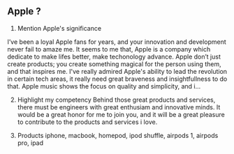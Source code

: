 ## Apple ?
1. Mention Apple's significance

I’ve been a loyal Apple fans for years, and your innovation and development never fail to amaze me. It seems to me that, Apple is a company which dedicate to make lifes better, make techonology advance.  Apple don’t just create products; you create something magical for the person using them, and that inspires me. 
I've really admired Apple's ability to lead the revolution in certain tech areas, it really need great braveness and insightfullness to do that.
Apple music shows the focus on quality and simplicity, and i...

 2. Highlight my competency
Behind those great products and services, there must be engineers with great enthusiam and innovative minds. It would be a great honor for me to join you, and it will be a great pleasure to contribute to the products and services i love.

3. Products
iphone, macbook, homepod, ipod shuffle, airpods 1, airpods pro, ipad
